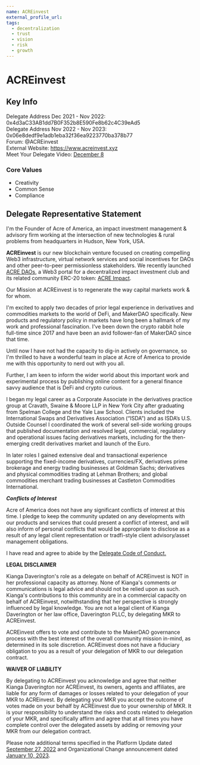 ```yaml
---
name: ACREinvest
external_profile_url:
tags:
  - decentralization
  - trust
  - vision
  - risk
  - growth
---
```


# ACREinvest

## Key Info

Delegate Address Dec 2021 - Nov 2022: 0x4d3aC33AB1dd7B0F352b8E590Fe8b62c4C39eAd5  
Delegate Address Nov 2022 - Nov 2023: 0x06e8dedf9e1adb1eba32f36ea9223770ba378b77  
Forum: @ACREinvest  
External Website: https://www.acreinvest.xyz  
Meet Your Delegate Video: [December 8](https://forum.makerdao.com/t/meet-your-delegate-8/11995)  

### Core Values

* Creativity
* Common Sense
* Compliance

## Delegate Representative Statement

I'm the Founder of Acre of America, an impact investment management & advisory firm working at the intersection of new technologies & rural problems from headquarters in Hudson, New York, USA. 

**ACREinvest** is our new blockchain venture focused on creating compelling Web3 infrastructure, virtual network services and social incentives for DAOs and other peer-to-peer permissionless stakeholders. We recently launched [ACRE DAOs](https://www.acredaos.com/), a Web3 portal for a decentralized impact investment club and its related community ERC-20 token: [ACRE Impact](https://etherscan.io/token/0x77dDA3913e57F1879eF2FFb4cC339E670deEe67c).

Our Mission at ACREinvest is to regenerate the way capital markets work & for whom.

I'm excited to apply two decades of prior legal experience in derivatives and commodities markets to the world of DeFi, and MakerDAO specifically. New products and regulatory policy in markets have long been a hallmark of my work and professional fascination. I've been down the crypto rabbit hole full-time since 2017 and have been an avid follower-fan of MakerDAO since that time. 

Until now I have not had the capacity to dig-in actively on governance, so I'm thrilled to have a wonderful team in place at Acre of America to provide me with this opportunity to nerd out with you all. 

Further, I am keen to inform the wider world about this important work and experimental process by  publishing online content for a general finance savvy audience that is DeFi and crypto curious.

I began my legal career as a Corporate Associate in the derivatives practice group at Cravath, Swaine & Moore LLP in New York City after graduating from Spelman College and the Yale Law School. Clients included the International Swaps and Derivatives Association (“ISDA”) and as ISDA’s U.S. Outside Counsel I coordinated the work of several sell-side working groups that published documentation and resolved legal, commercial, regulatory and operational issues facing derivatives markets, including for the then-emerging credit derivatives market and launch of the Euro. 

In later roles I gained extensive deal and transactional experience supporting the fixed-income derivatives, currencies/FX, derivatives prime brokerage and energy trading businesses at Goldman Sachs; derivatives and physical commodities trading at Lehman Brothers; and global commodities merchant trading businesses at Castleton Commodities International. 

***Conflicts of Interest***

Acre of America does not have any significant conflicts of interest at this time. I pledge to keep the community updated on any developments with our products and services that could present a conflict of interest, and will also inform of personal conflicts that would be appropriate to disclose as a result of any legal client representation or tradfi-style client advisory/asset management obligations.

I have read and agree to abide by the [Delegate Code of Conduct. ](https://forum.makerdao.com/t/recognised-delegate-code-of-conduct/9384)

**LEGAL DISCLAIMER**

Kianga Daverington's role as a delegate on behalf of ACREinvest is NOT in her professional capacity as attorney. None of Kianga's comments or communications is legal advice and should not be relied upon as such. Kianga's contributions to this community are in a commercial capacity on behalf of ACREinvest, notwithstanding that her perspective is strongly influenced by legal knowledge. You are not a legal client of Kianga Daverington or her law office, Daverington PLLC, by delegating MKR to ACREinvest.

ACREinvest offers to vote and contribute to the MakerDAO governance process with the best interest of the overall community mission in-mind, as determined in its sole discretion. ACREinvest does not have a fiduciary obligation to you as a result of your delegation of MKR to our delegation contract.

**WAIVER OF LIABILITY**

By delegating to ACREinvest you acknowledge and agree that neither Kianga Daverington nor ACREinvest, its owners, agents and affiliates, are liable for any form of damages or losses related to your delegation of your MKR to ACREinvest. By delegating your MKR you accept the outcome of votes made on your behalf by ACREinvest due to your ownership of MKR. It is your responsibility to understand the risks and costs related to delegation of your MKR, and specifically affirm and agree that at all times you have complete control over the delegated assets by adding or removing your MKR from our delegation contract.

Please note additional terms specified in the Platform Update dated [September 27, 2022](https://forum.makerdao.com/t/acreinvest-delegate-platform/11943/47?u=acreinvest) and Organizational Change announcement dated [January 10, 2023](https://forum.makerdao.com/t/acreinvest-delegate-platform/11943/85?u=acreinvest).
